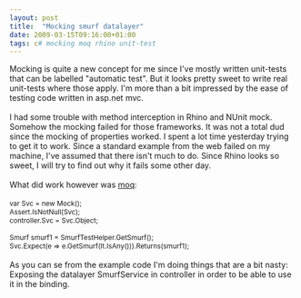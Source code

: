 ```yaml
---
layout: post
title:  "Mocking smurf datalayer"
date: 2009-03-15T09:16:00+01:00
tags: c# mocking moq rhino unit-test
---
```


Mocking is <span class="variant">quite a new concept for me since I've mostly written unit-tests tha</span>t can be labelled "automatic test". But it looks pretty sweet to write real unit-tests where those apply. I'm more than a bit impressed by the ease of testing code written in asp.net mvc.<br><br>I had some trouble with method interception in Rhino and NUnit mock. Somehow the mocking failed for those frameworks. It was not a total dud since the mocking of properties worked. I spent a lot time yesterday trying to get it to work. Since a standard example from the web failed on my machine, I've assumed that there isn't much to do. Since Rhino looks so sweet, I will try to find out why it fails some other day.<br><br>What did work however was <a href="http://code.google.com/p/moq/">moq</a>:<br><br><span style="font-size:85%;">var Svc = new Mock<ismurfservice>();<br>Assert.IsNotNull(Svc);<br>controller.Svc = Svc.Object;<br><br>Smurf smurf1 = SmurfTestHelper.GetSmurf();<br>Svc.Expect(e =&gt; e.GetSmurf(It.IsAny<guid>())).Returns(smurf1);</guid></ismurfservice></span><br><br>As you can se from the example code I'm doing things that are a bit nasty: Exposing the datalayer SmurfService in controller in order to be able to use it in the binding.
<div style="clear: both;"></div>